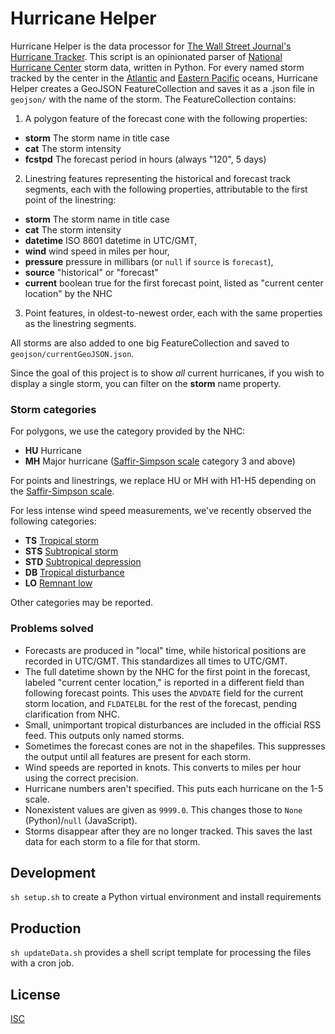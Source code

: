 # Hurricane Helper
Hurricane Helper is the data processor for [The Wall Street Journal's Hurricane Tracker](http://www.wsj.com/graphics/hurricane-map/). This script is an opinionated parser of [National Hurricane Center](http://www.nhc.noaa.gov/) storm data, written in Python.  For every named storm tracked by the center in the [Atlantic](http://www.nhc.noaa.gov/gis-at.xml) and [Eastern Pacific](http://www.nhc.noaa.gov/gis-ep.xml) oceans, Hurricane Helper creates a GeoJSON FeatureCollection and saves it as a .json file in `geojson/` with the name of the storm. The FeatureCollection contains:

1. A polygon feature of the forecast cone with the following properties:
  * **storm** The storm name in title case
  * **cat** The storm intensity
  * **fcstpd** The forecast period in hours (always "120", 5 days)

2. Linestring features representing the historical and forecast track segments, each with the following properties, attributable to the first point of the linestring:
  * **storm** The storm name in title case
  * **cat** The storm intensity
  * **datetime** ISO 8601 datetime in UTC/GMT,
  * **wind** wind speed in miles per hour,
  * **pressure** pressure in millibars (or `null` if `source` is `forecast`),
  * **source** "historical" or "forecast"
  * **current** boolean true for the first forecast point, listed as "current center location" by the NHC

3. Point features, in oldest-to-newest order, each with the same properties as the linestring segments.

All storms are also added to one big FeatureCollection and saved to `geojson/currentGeoJSON.json`.

Since the goal of this project is to show _all_ current hurricanes, if you wish to display a single storm, you can filter on the **storm** name property.

### Storm categories
For polygons, we use the category provided by the NHC:
* **HU** Hurricane
* **MH** Major hurricane ([Saffir-Simpson scale](http://www.nhc.noaa.gov/aboutsshws.php) category 3 and above)

For points and linestrings, we replace HU or MH with H1-H5 depending on the [Saffir-Simpson scale](http://www.nhc.noaa.gov/aboutsshws.php).

For less intense wind speed measurements, we've recently observed the following categories:
* **TS** [Tropical storm](http://www.nhc.noaa.gov/aboutgloss.shtml#TROPSTRM)
* **STS** [Subtropical storm](http://www.nhc.noaa.gov/aboutgloss.shtml#SUBSTRM)
* **STD** [Subtropical depression](http://www.nhc.noaa.gov/aboutgloss.shtml#SUBDEP)
* **DB** [Tropical disturbance](http://www.nhc.noaa.gov/aboutgloss.shtml#TROPDIST)
* **LO** [Remnant low](http://www.nhc.noaa.gov/aboutgloss.shtml#REM)

Other categories may be reported.

### Problems solved
* Forecasts are produced in "local" time, while historical positions are recorded in UTC/GMT. This standardizes all times to UTC/GMT.
* The full datetime shown by the NHC for the first point in the forecast, labeled "current center location," is reported in a different field than following forecast points. This uses the `ADVDATE` field for the current storm location, and `FLDATELBL` for the rest of the forecast, pending clarification from NHC.
* Small, unimportant tropical disturbances are included in the official RSS feed. This outputs only named storms.
* Sometimes the forecast cones are not in the shapefiles. This suppresses the output until all features are present for each storm.
* Wind speeds are reported in knots. This converts to miles per hour using the correct precision.
* Hurricane numbers aren't specified. This puts each hurricane on the 1-5 scale.
* Nonexistent values are given as `9999.0`. This changes those to `None` (Python)/`null` (JavaScript).
* Storms disappear after they are no longer tracked. This saves the last data for each storm to a file for that storm.

## Development
`sh setup.sh` to create a Python virtual environment and install requirements

## Production
`sh updateData.sh` provides a shell script template for processing the files with a cron job.

## License
[ISC](/LICENSE)
